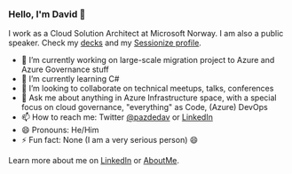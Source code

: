 ### Hello, I'm David 👋

I work as a Cloud Solution Architect at Microsoft Norway.
I am also a public speaker. Check my [decks](https://speakerdeck.com/pazdedav) and my [Sessionize profile](https://sessionize.com/david-pazdera).

- 🔭 I’m currently working on large-scale migration project to Azure and Azure Governance stuff
- 🌱 I’m currently learning C#
- 👯 I’m looking to collaborate on technical meetups, talks, conferences
- 💬 Ask me about anything in Azure Infrastructure space, with a special focus on cloud governance, "everything" as Code, (Azure) DevOps
- 📫 How to reach me: Twitter [@pazdedav](https://twitter.com/pazdedav) or [LinkedIn](https://no.linkedin.com/in/pazdedav)
- 😄 Pronouns: He/Him
- ⚡ Fun fact: None (I am a very serious person) 😄

Learn more about me on [LinkedIn](https://no.linkedin.com/in/pazdedav) or [AboutMe](https://about.me/davidpazdera).

